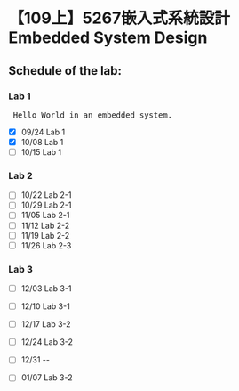 # 【109上】5267嵌入式系統設計 Embedded System Design

## Schedule of the lab:
### Lab 1
<pre> Hello World in an embedded system. </pre>
- [X] 09/24 Lab 1
- [X] 10/08 Lab 1
- [ ] 10/15 Lab 1

### Lab 2
- [ ] 10/22 Lab 2-1
- [ ] 10/29 Lab 2-1
- [ ] 11/05 Lab 2-1
- [ ] 11/12 Lab 2-2
- [ ] 11/19 Lab 2-2
- [ ] 11/26 Lab 2-3

### Lab 3
- [ ] 12/03 Lab 3-1
- [ ] 12/10 Lab 3-1
- [ ] 12/17 Lab 3-2
- [ ] 12/24 Lab 3-2
- [ ] 12/31 --
- [ ] 01/07 Lab 3-2



